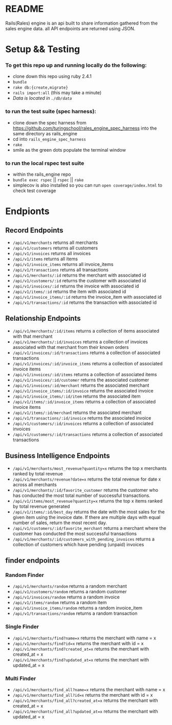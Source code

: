 # README

Rails(Rales) engine is an api built to share information gathered from the sales engine data. all API endpoints are returned using JSON.

# Setup && Testing
### To get this repo up and running locally do the following: 
* clone down this repo using ruby 2.4.1
* `bundle`
* `rake db:{create,migrate}`
* `rails import:all` (this may take a minute)
* _Data is located in `./db/data`_

### to run the test suite (spec harness):
* clone down the spec harness from https://github.com/turingschool/rales_engine_spec_harness into the same directory as rails_engine
* cd into `rails_engine_spec_harness`
* `rake`
* smile as the green dots populate the terminal window

### to run the local rspec test suite
* within the rails_engine repo
* `bundle exec rspec` || `rspec` || `rake`
* simplecov is also installed so you can run `open coverage/index.html` to check test coverage

# Endpionts
## Record Endpoints
* `/api/v1/merchants` returns all merchants
* `/api/v1/customers` returns all customers
* `/api/v1/invoices` returns all invoices
* `/api/v1/items` returns all items
* `/api/v1/invoice_items` returns all invoice_items
* `/api/v1/transactions` returns all transactions
* `/api/v1/merchants/:id` returns the merchant with associated id
* `/api/v1/customers/:id` returns the customer with associated id
* `/api/v1/invoices/:id` returns the invoice with associated id
* `/api/v1/items/:id` returns the item with associated id
* `/api/v1/invoice_items/:id` returns the invoice_item with associated id
* `/api/v1/transactions/:id` returns the transaction with associated id

## Relationship Endpoints
* `/api/v1/merchants/:id/items` returns a collection of items associated with that merchant
* `/api/v1/merchants/:id/invoices` returns a collection of invoices associated with that merchant from their known orders
* `/api/v1/invoices/:id/transactions` returns a collection of associated transactions
* `/api/v1/invoices/:id/invoice_items` returns a collection of associated invoice items
* `/api/v1/invoices/:id/items` returns a collection of associated items
* `/api/v1/invoices/:id/customer` returns the associated customer
* `/api/v1/invoices/:id/merchant` returns the associated merchant
* `/api/v1/invoice_items/:id/invoice` returns the associated invoice
* `/api/v1/invoice_items/:id/item` returns the associated item
* `/api/v1/items/:id/invoice_items` returns a collection of associated invoice items
* `/api/v1/items/:id/merchan`t returns the associated merchant
* `/api/v1/transactions/:id/invoice` returns the associated invoice
* `/api/v1/customers/:id/invoices` returns a collection of associated invoices
* `/api/v1/customers/:id/transactions` returns a collection of associated transactions

## Business Intelligence Endpoints
* `/api/v1/merchants/most_revenue?quantity=x` returns the top x merchants ranked by total revenue
* `/api/v1/merchants/revenue?date=x` returns the total revenue for date x across all merchants
* `/api/v1/merchants/:id/favorite_customer` returns the customer who has conducted the most total number of successful transactions.
* `/api/v1/items/most_revenue?quantity=x` returns the top x items ranked by total revenue generated
* `/api/v1/items/:id/best_day` returns the date with the most sales for the given item using the invoice date. If there are multiple days with equal number of sales, return the most recent day.
* `/api/v1/customers/:id/favorite_merchant` returns a merchant where the customer has conducted the most successful transactions
* `/api/v1/merchants/:id/customers_with_pending_invoices` returns a collection of customers which have pending (unpaid) invoices


## finder endpoints
### Random Finder
* `/api/v1/merchants/random` returns a random merchant
* `/api/v1/customers/random` returns a random customer
* `/api/v1/invoices/random` returns a random invoice
* `/api/v1/items/random` returns a random item
* `/api/v1/invoice_items/random` returns a random invoice_item
* `/api/v1/transactions/random` returns a random transaction

### Single Finder
* `/api/v1/merchants/find?name=x` returns the merchant with name = x 
* `/api/v1/merchants/find?id=x` returns the merchant with id = x 
* `/api/v1/merchants/find?created_at=x` returns the merchant with created_at = x 
* `/api/v1/merchants/find?updated_at=x` returns the merchant with updated_at = x 

### Multi Finder
* `/api/v1/merchants/find_all?name=x` returns the merchant with name = x 
* `/api/v1/merchants/find_all?id=x` returns the merchant with id = x 
* `/api/v1/merchants/find_all?created_at=x` returns the merchant with created_at = x 
* `/api/v1/merchants/find_all?updated_at=x` returns the merchant with updated_at = x 
